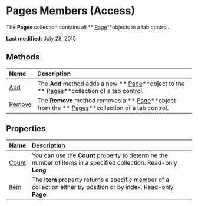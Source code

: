 
# Pages Members (Access)
The  **Pages** collection contains all ** [Page](6351b0ea-bd07-5ee6-ea20-0d410e09d939.md)**objects in a tab control.

 **Last modified:** July 28, 2015


## Methods



|**Name**|**Description**|
|:-----|:-----|
| [Add](f7235fb2-d775-85ea-7c50-62fa3f663d32.md)|The  **Add** method adds a new ** [Page](6351b0ea-bd07-5ee6-ea20-0d410e09d939.md)**object to the  ** [Pages](e77c8d31-1cb7-d647-6faa-2eb234ce0708.md)**collection of a tab control.|
| [Remove](24dff544-d544-2be5-6506-66d3f1ab3a0f.md)|The  **Remove** method removes a ** [Page](6351b0ea-bd07-5ee6-ea20-0d410e09d939.md)**object from the  ** [Pages](e77c8d31-1cb7-d647-6faa-2eb234ce0708.md)**collection of a tab control.|

## Properties



|**Name**|**Description**|
|:-----|:-----|
| [Count](6bf4c0b5-5ee5-a02e-ada8-4d9771287a82.md)|You can use the  **Count** property to determine the number of items in a specified collection. Read-only **Long**.|
| [Item](ecac73d6-ce91-a416-4227-23f6317b6dc0.md)|The  **Item** property returns a specific member of a collection either by position or by index. Read-only **Page**.|

